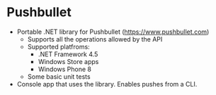 Pushbullet
==========
- Portable .NET library for Pushbullet (https://www.pushbullet.com)
  - Supports all the operations allowed by the API
  - Supported platfroms:
    - .NET Framework 4.5
    - Windows Store apps
    - Windows Phone 8
  - Some basic unit tests
- Console app that uses the library. Enables pushes from a CLI.

